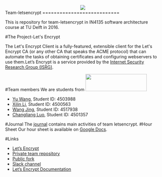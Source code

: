 <div  align="center">
    <img src="https://letsencrypt.org/images/letsencrypt-logo-horizontal.svg" />
</div>
Team-letsencrypt
===========================

This is repository for team-letsencrypt in IN4135 software architecture course at TU Delft in 2016.

#The Project-Let's Encrypt

The Let's Encrypt Client is a fully-featured, extensible client for the Let's Encrypt CA (or any other CA that speaks the ACME protocol) that can automate the tasks of obtaining certificates and configuring webservers to use them.Let’s Encrypt is a service provided by the [Internet Security Research Group (ISRG)](https://letsencrypt.org/isrg/).

#Team members
We are students from  <img src="http://www.ce.ewi.tudelft.nl/fileadmin/ce/images/TUDLogo.png" width = "199" height = "55.5" />
- [Yu Wang](https://github.com/wyhitcs), Student ID: 4503988
- [Xilin Li](https://github.com/lixilin2301), Student ID: 4500563
- [Wang Jing](https://github.com/Clover-WangJ), Student ID: 4517938
- [Changliang Luo](https://github.com/YourDaddyIsHere), Student ID: 4501357

#Journal
The [journal](https://github.com/delftswa2016/team-letsencrypt/blob/master/journal.md) contains main activities of team letsencrypt.
#Hour Sheet
Our hour sheet is available on [Google Docs](https://docs.google.com/spreadsheets/d/1WNZ6_zGQyT9PT4Q8Ou8pqhx76jxQEzxe0XPCoo_UU1Y/edit?usp=sharing).

#Links
- [Let’s Encrypt](https://letsencrypt.org/)
- [Private team repository](https://github.com/delftswa2016/team-letsencrypt)
- [Public fork](https://github.com/delftswa2016/letsencrypt)
- [Slack channel](https://delftswa.slack.com/archives/team-letsencrypt)
- [Let’s Encrypt Documentation](https://letsencrypt.readthedocs.org/en/latest/intro.html)
